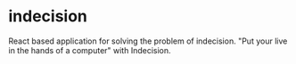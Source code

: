 # indecision
React based application for solving the problem of indecision. "Put your live in the hands of a computer" with Indecision.

